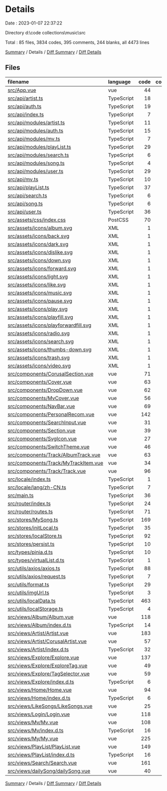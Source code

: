 # Details

Date : 2023-01-07 22:37:22

Directory d:\\code collections\\music\\src

Total : 85 files,  3834 codes, 395 comments, 244 blanks, all 4473 lines

[Summary](results.md) / Details / [Diff Summary](diff.md) / [Diff Details](diff-details.md)

## Files
| filename | language | code | comment | blank | total |
| :--- | :--- | ---: | ---: | ---: | ---: |
| [src/App.vue](/src/App.vue) | vue | 44 | 0 | 2 | 46 |
| [src/api/artist.ts](/src/api/artist.ts) | TypeScript | 18 | 37 | 7 | 62 |
| [src/api/auth.ts](/src/api/auth.ts) | TypeScript | 19 | 34 | 8 | 61 |
| [src/api/index.ts](/src/api/index.ts) | TypeScript | 7 | 0 | 1 | 8 |
| [src/api/modules/artist.ts](/src/api/modules/artist.ts) | TypeScript | 11 | 0 | 1 | 12 |
| [src/api/modules/auth.ts](/src/api/modules/auth.ts) | TypeScript | 15 | 1 | 1 | 17 |
| [src/api/modules/mv.ts](/src/api/modules/mv.ts) | TypeScript | 7 | 0 | 1 | 8 |
| [src/api/modules/playList.ts](/src/api/modules/playList.ts) | TypeScript | 29 | 0 | 1 | 30 |
| [src/api/modules/search.ts](/src/api/modules/search.ts) | TypeScript | 6 | 0 | 1 | 7 |
| [src/api/modules/song.ts](/src/api/modules/song.ts) | TypeScript | 4 | 0 | 1 | 5 |
| [src/api/modules/user.ts](/src/api/modules/user.ts) | TypeScript | 29 | 0 | 1 | 30 |
| [src/api/mv.ts](/src/api/mv.ts) | TypeScript | 10 | 16 | 3 | 29 |
| [src/api/playList.ts](/src/api/playList.ts) | TypeScript | 37 | 53 | 11 | 101 |
| [src/api/search.ts](/src/api/search.ts) | TypeScript | 6 | 8 | 1 | 15 |
| [src/api/song.ts](/src/api/song.ts) | TypeScript | 6 | 4 | 1 | 11 |
| [src/api/user.ts](/src/api/user.ts) | TypeScript | 36 | 55 | 13 | 104 |
| [src/assets/css/index.css](/src/assets/css/index.css) | PostCSS | 70 | 8 | 2 | 80 |
| [src/assets/icons/album.svg](/src/assets/icons/album.svg) | XML | 1 | 0 | 0 | 1 |
| [src/assets/icons/back.svg](/src/assets/icons/back.svg) | XML | 1 | 0 | 0 | 1 |
| [src/assets/icons/dark.svg](/src/assets/icons/dark.svg) | XML | 1 | 0 | 0 | 1 |
| [src/assets/icons/dislike.svg](/src/assets/icons/dislike.svg) | XML | 1 | 0 | 0 | 1 |
| [src/assets/icons/down.svg](/src/assets/icons/down.svg) | XML | 1 | 0 | 0 | 1 |
| [src/assets/icons/forward.svg](/src/assets/icons/forward.svg) | XML | 1 | 0 | 0 | 1 |
| [src/assets/icons/light.svg](/src/assets/icons/light.svg) | XML | 1 | 0 | 0 | 1 |
| [src/assets/icons/like.svg](/src/assets/icons/like.svg) | XML | 1 | 0 | 0 | 1 |
| [src/assets/icons/music.svg](/src/assets/icons/music.svg) | XML | 1 | 0 | 0 | 1 |
| [src/assets/icons/pause.svg](/src/assets/icons/pause.svg) | XML | 1 | 0 | 0 | 1 |
| [src/assets/icons/play.svg](/src/assets/icons/play.svg) | XML | 1 | 0 | 0 | 1 |
| [src/assets/icons/playfill.svg](/src/assets/icons/playfill.svg) | XML | 1 | 0 | 0 | 1 |
| [src/assets/icons/playforwardfill.svg](/src/assets/icons/playforwardfill.svg) | XML | 1 | 0 | 0 | 1 |
| [src/assets/icons/radio.svg](/src/assets/icons/radio.svg) | XML | 1 | 0 | 0 | 1 |
| [src/assets/icons/search.svg](/src/assets/icons/search.svg) | XML | 1 | 0 | 0 | 1 |
| [src/assets/icons/thumbs-down.svg](/src/assets/icons/thumbs-down.svg) | XML | 1 | 0 | 0 | 1 |
| [src/assets/icons/trash.svg](/src/assets/icons/trash.svg) | XML | 1 | 0 | 0 | 1 |
| [src/assets/icons/video.svg](/src/assets/icons/video.svg) | XML | 1 | 0 | 0 | 1 |
| [src/components/CorusalSection.vue](/src/components/CorusalSection.vue) | vue | 71 | 0 | 3 | 74 |
| [src/components/Cover.vue](/src/components/Cover.vue) | vue | 63 | 1 | 4 | 68 |
| [src/components/DropDown.vue](/src/components/DropDown.vue) | vue | 62 | 1 | 5 | 68 |
| [src/components/MvCover.vue](/src/components/MvCover.vue) | vue | 56 | 0 | 4 | 60 |
| [src/components/NavBar.vue](/src/components/NavBar.vue) | vue | 69 | 0 | 4 | 73 |
| [src/components/PersonalRecom.vue](/src/components/PersonalRecom.vue) | vue | 142 | 2 | 7 | 151 |
| [src/components/SearchInput.vue](/src/components/SearchInput.vue) | vue | 31 | 0 | 4 | 35 |
| [src/components/Section.vue](/src/components/Section.vue) | vue | 39 | 0 | 4 | 43 |
| [src/components/SvgIcon.vue](/src/components/SvgIcon.vue) | vue | 27 | 0 | 3 | 30 |
| [src/components/SwitchTheme.vue](/src/components/SwitchTheme.vue) | vue | 46 | 0 | 5 | 51 |
| [src/components/Track/AlbumTrack.vue](/src/components/Track/AlbumTrack.vue) | vue | 63 | 4 | 3 | 70 |
| [src/components/Track/MyTrackItem.vue](/src/components/Track/MyTrackItem.vue) | vue | 34 | 4 | 3 | 41 |
| [src/components/Track/Track.vue](/src/components/Track/Track.vue) | vue | 96 | 5 | 3 | 104 |
| [src/locale/index.ts](/src/locale/index.ts) | TypeScript | 1 | 13 | 1 | 15 |
| [src/locale/lang/zh-CN.ts](/src/locale/lang/zh-CN.ts) | TypeScript | 7 | 0 | 1 | 8 |
| [src/main.ts](/src/main.ts) | TypeScript | 36 | 3 | 3 | 42 |
| [src/router/index.ts](/src/router/index.ts) | TypeScript | 24 | 2 | 1 | 27 |
| [src/router/routes.ts](/src/router/routes.ts) | TypeScript | 71 | 0 | 1 | 72 |
| [src/stores/MySong.ts](/src/stores/MySong.ts) | TypeScript | 169 | 49 | 2 | 220 |
| [src/stores/initLocal.ts](/src/stores/initLocal.ts) | TypeScript | 35 | 0 | 5 | 40 |
| [src/stores/localStore.ts](/src/stores/localStore.ts) | TypeScript | 92 | 17 | 2 | 111 |
| [src/stores/persist.ts](/src/stores/persist.ts) | TypeScript | 10 | 0 | 2 | 12 |
| [src/types/pinia.d.ts](/src/types/pinia.d.ts) | TypeScript | 10 | 0 | 1 | 11 |
| [src/types/virtualList.d.ts](/src/types/virtualList.d.ts) | TypeScript | 1 | 0 | 1 | 2 |
| [src/utils/axios/axios.ts](/src/utils/axios/axios.ts) | TypeScript | 88 | 11 | 4 | 103 |
| [src/utils/axios/request.ts](/src/utils/axios/request.ts) | TypeScript | 7 | 4 | 3 | 14 |
| [src/utils/format.ts](/src/utils/format.ts) | TypeScript | 29 | 4 | 4 | 37 |
| [src/utils/imgUrl.ts](/src/utils/imgUrl.ts) | TypeScript | 3 | 0 | 1 | 4 |
| [src/utils/localData.ts](/src/utils/localData.ts) | TypeScript | 463 | 0 | 1 | 464 |
| [src/utils/localStorage.ts](/src/utils/localStorage.ts) | TypeScript | 4 | 0 | 1 | 5 |
| [src/views/Album/Album.vue](/src/views/Album/Album.vue) | vue | 118 | 7 | 7 | 132 |
| [src/views/Album/index.d.ts](/src/views/Album/index.d.ts) | TypeScript | 14 | 0 | 1 | 15 |
| [src/views/Artist/Artist.vue](/src/views/Artist/Artist.vue) | vue | 183 | 13 | 10 | 206 |
| [src/views/Artist/CorusalArtist.vue](/src/views/Artist/CorusalArtist.vue) | vue | 57 | 0 | 5 | 62 |
| [src/views/Artist/index.d.ts](/src/views/Artist/index.d.ts) | TypeScript | 32 | 0 | 1 | 33 |
| [src/views/Explore/Explore.vue](/src/views/Explore/Explore.vue) | vue | 137 | 2 | 9 | 148 |
| [src/views/Explore/ExploreTag.vue](/src/views/Explore/ExploreTag.vue) | vue | 49 | 0 | 3 | 52 |
| [src/views/Explore/TagSelector.vue](/src/views/Explore/TagSelector.vue) | vue | 59 | 0 | 5 | 64 |
| [src/views/Explore/index.d.ts](/src/views/Explore/index.d.ts) | TypeScript | 6 | 0 | 1 | 7 |
| [src/views/Home/Home.vue](/src/views/Home/Home.vue) | vue | 94 | 0 | 6 | 100 |
| [src/views/Home/index.d.ts](/src/views/Home/index.d.ts) | TypeScript | 6 | 0 | 1 | 7 |
| [src/views/LikeSongs/LikeSongs.vue](/src/views/LikeSongs/LikeSongs.vue) | vue | 25 | 4 | 4 | 33 |
| [src/views/Login/Login.vue](/src/views/Login/Login.vue) | vue | 118 | 5 | 8 | 131 |
| [src/views/Mv/Mv.vue](/src/views/Mv/Mv.vue) | vue | 108 | 2 | 9 | 119 |
| [src/views/Mv/index.d.ts](/src/views/Mv/index.d.ts) | TypeScript | 16 | 1 | 2 | 19 |
| [src/views/My/My.vue](/src/views/My/My.vue) | vue | 225 | 12 | 7 | 244 |
| [src/views/PlayList/PlayList.vue](/src/views/PlayList/PlayList.vue) | vue | 149 | 8 | 9 | 166 |
| [src/views/PlayList/index.d.ts](/src/views/PlayList/index.d.ts) | TypeScript | 16 | 0 | 1 | 17 |
| [src/views/Search/Search.vue](/src/views/Search/Search.vue) | vue | 161 | 5 | 9 | 175 |
| [src/views/dailySong/dailySong.vue](/src/views/dailySong/dailySong.vue) | vue | 40 | 0 | 4 | 44 |

[Summary](results.md) / Details / [Diff Summary](diff.md) / [Diff Details](diff-details.md)